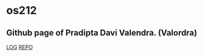 # os212

## Github page of Pradipta Davi Valendra. (Valordra)

[LOG](mylog.txt)
[REPO](https://github.com/valordra/os212)



